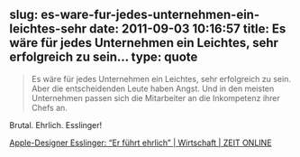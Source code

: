 slug: es-ware-fur-jedes-unternehmen-ein-leichtes-sehr
date: 2011-09-03 10:16:57
title: Es wäre für jedes Unternehmen ein Leichtes, sehr erfolgreich zu sein...
type: quote
---

> Es wäre für jedes Unternehmen ein Leichtes, sehr erfolgreich zu sein. Aber die entscheidenden Leute haben Angst. Und in den meisten Unternehmen passen sich die Mitarbeiter an die Inkompetenz ihrer Chefs an.

Brutal. Ehrlich. Esslinger!

 [Apple-Designer Esslinger: “Er führt ehrlich” | Wirtschaft | ZEIT ONLINE](http://www.zeit.de/2011/36/Apple-Interview-Esslinger)

